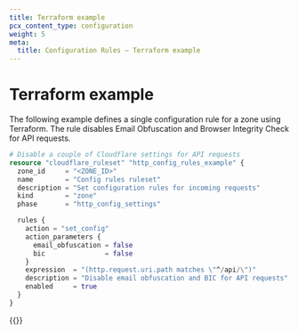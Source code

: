 ```yaml
---
title: Terraform example
pcx_content_type: configuration
weight: 5
meta:
  title: Configuration Rules — Terraform example
---
```


# Terraform example

The following example defines a single configuration rule for a zone using Terraform. The rule disables Email Obfuscation and Browser Integrity Check for API requests.

```tf
# Disable a couple of Cloudflare settings for API requests
resource "cloudflare_ruleset" "http_config_rules_example" {
  zone_id     = "<ZONE_ID>"
  name        = "Config rules ruleset"
  description = "Set configuration rules for incoming requests"
  kind        = "zone"
  phase       = "http_config_settings"

  rules {
    action = "set_config"
    action_parameters {
      email_obfuscation = false
      bic               = false
    }
    expression  = "(http.request.uri.path matches \"^/api/\")"
    description = "Disable email obfuscation and BIC for API requests"
    enabled     = true
  }
}
```

{{<render file="_terraform-additional-resources.md">}}